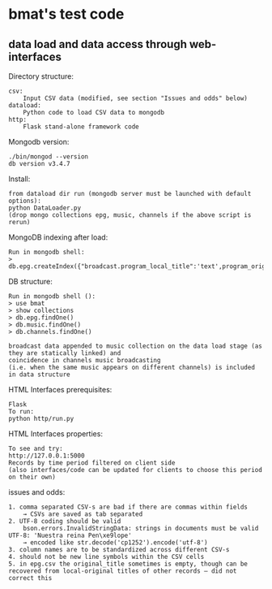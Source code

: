 # bmat's test code
## data load and data access through web-interfaces

Directory structure:
```
csv:
    Input CSV data (modified, see section "Issues and odds" below)
dataload:
    Python code to load CSV data to mongodb
http:
    Flask stand-alone framework code
```

Mongodb version:
```
./bin/mongod --version
db version v3.4.7
```

Install:
```
from dataload dir run (mongodb server must be launched with default options):
python DataLoader.py
(drop mongo collections epg, music, channels if the above script is rerun)

```

MongoDB indexing after load:
```
Run in mongodb shell:
> db.epg.createIndex({"broadcast.program_local_title":'text',program_original_title:'text'})
```

DB structure:
```
Run in mongodb shell ():
> use bmat
> show collections
> db.epg.findOne()
> db.music.findOne()
> db.channels.findOne()

broadcast data appended to music collection on the data load stage (as they are statically linked) and
coincidence in channels music broadcasting 
(i.e. when the same music appears on different channels) is included in data structure
```


HTML Interfaces prerequisites:
```
Flask
To run:
python http/run.py

```

HTML Interfaces properties:
```
To see and try:
http://127.0.0.1:5000
Records by time period filtered on client side 
(also interfaces/code can be updated for clients to choose this period on their own)
```


issues and odds:
```
1. comma separated CSV-s are bad if there are commas within fields 
    → CSVs are saved as tab separated
2. UTF-8 coding should be valid
    bson.errors.InvalidStringData: strings in documents must be valid UTF-8: 'Nuestra reina Pen\xe9lope'
    → encoded like str.decode('cp1252').encode('utf-8')
3. column names are to be standardized across different CSV-s
4. should not be new line symbols within the CSV cells
5. in epg.csv the original_title sometimes is empty, though can be recovered from local-original titles of other records — did not correct this
```